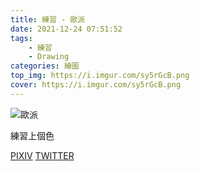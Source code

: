 ```yaml
---
title: 練習 - 歐派
date: 2021-12-24 07:51:52
tags:
    - 練習
    - Drawing
categories: 繪圖
top_img: https://i.imgur.com/sy5rGcB.png
cover: https://i.imgur.com/sy5rGcB.png
---
```

![歐派](https://i.imgur.com/sy5rGcB.png)

練習上個色

[PIXIV](https://www.pixiv.net/artworks/94966503)
[TWITTER](https://twitter.com/cylin910021/status/1474048782065336323)